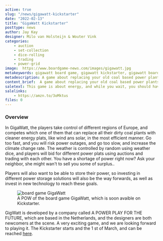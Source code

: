 ```yaml
---
active: true
slug: "/news/gigawatt-kickstarter"
date: "2022-02-13"
title: "GigaWatt Kickstarter"
posttype: news
author: Jay Kay
designer: Milo van Holsteijn & Wouter Vink
categories: 
    - auction
    - set-collection
    - dice-rolling
    - trading
    - power-grid
image:  https://www.boardgame-news.com/images/gigawatt.jpg
metakeywords: gigawatt board game, gigawatt kickstarter, gigawatt board games kickstarter
metadescription: A game about replacing your old coal based power plants with renewable energy is about to be release on Kickstarter. Check out GigaWatt.
content_brief:  A game about replacing your old coal based power plants with renewable energy is about to be Kickstarted. Here's a brief look.
saletext: This game is about energy, and while you wait, you should have a look at the excellent Power Grid, a classic which is for sale right here.
salelinks: 
    - https://amzn.to/3oMktus
files: 0
---
```


### Overview 
In GigaWatt, the players take control of different regions of Europe, and competes which one of them that can replace all their dirty coal plants with cleaner energy plats, like wind ans solar, in the most efficient manner. Go too fast, and you will risk power outages, and go too slow, and increase the climate change rate.
The weather is controlled by random using weather dice, and players will bid for different power plats using auctions and trading with each other. You have a shortage of power right now? Ask your neighbor, she might wan't to sell you some of surplus..

Players will also want to be able to store their power, so investing in different power storage solutions will also be the way forwards, as well as invest in new technology to reach these goals.

<figure class="figure">
    <img class="image fit" alt="board game GigaWatt" src="https://www.boardgame-news.com/images/gigawatt-pow.jpg" >
    </img>
    <figcaption class="figcaption">A POW of the board game GigaWatt, which is soon avaible on Kickstarter.</figcaption>
</figure>

GigWatt is developed by a company called A POWER PLAY FOR THE FUTURE, which are based in the Netherlands, and the designers are both newcomers at the scene. A very exciting game, and we are looking forward to playing it. The Kickstarter starts and the  1 st of March, and can be reached [here](https://www.kickstarter.com/projects/gigawatt/gigawatt-a-power-play-for-the-future).
